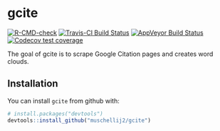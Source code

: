 
<!-- README.md is generated from README.Rmd. Please edit that file -->

# gcite

<!-- badges: start -->

[![R-CMD-check](https://github.com/muschellij2/gcite/actions/workflows/R-CMD-check.yaml/badge.svg)](https://github.com/muschellij2/gcite/actions/workflows/R-CMD-check.yaml)
[![Travis-CI Build
Status](https://travis-ci.org/muschellij2/gcite.svg?branch=master)](https://travis-ci.org/muschellij2/gcite)
[![AppVeyor Build
Status](https://ci.appveyor.com/api/projects/status/github/muschellij2/gcite?branch=master&svg=true)](https://ci.appveyor.com/project/muschellij2/gcite)
[![Codecov test
coverage](https://codecov.io/gh/muschellij2/gcite/branch/master/graph/badge.svg)](https://codecov.io/gh/muschellij2/gcite?branch=master)
<!-- badges: end -->

The goal of gcite is to scrape Google Citation pages and creates word
clouds.

## Installation

You can install `gcite` from github with:

``` r
# install.packages("devtools")
devtools::install_github("muschellij2/gcite")
```
